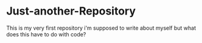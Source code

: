 # Just-another-Repository
This is my very first repository
i'm supposed to write about myself but what does this have to do with code?

